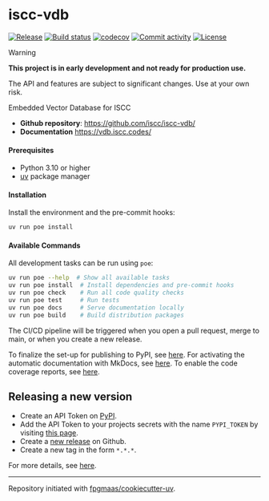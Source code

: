 # iscc-vdb

[![Release](https://img.shields.io/github/v/release/iscc/iscc-vdb)](https://img.shields.io/github/v/release/iscc/iscc-vdb)
[![Build status](https://img.shields.io/github/actions/workflow/status/iscc/iscc-vdb/main.yml?branch=main)](https://github.com/iscc/iscc-vdb/actions/workflows/main.yml?query=branch%3Amain)
[![codecov](https://codecov.io/gh/iscc/iscc-vdb/branch/main/graph/badge.svg)](https://codecov.io/gh/iscc/iscc-vdb)
[![Commit activity](https://img.shields.io/github/commit-activity/m/iscc/iscc-vdb)](https://img.shields.io/github/commit-activity/m/iscc/iscc-vdb)
[![License](https://img.shields.io/github/license/iscc/iscc-vdb)](https://img.shields.io/github/license/iscc/iscc-vdb)

> [!WARNING]
> **This project is in early development and not ready for production use.**
>
> The API and features are subject to significant changes. Use at your own risk.

Embedded Vector Database for ISCC

- **Github repository**: <https://github.com/iscc/iscc-vdb/>
- **Documentation** <https://vdb.iscc.codes/>

#### Prerequisites

- Python 3.10 or higher
- [uv](https://docs.astral.sh/uv/) package manager

#### Installation

Install the environment and the pre-commit hooks:

```bash
uv run poe install
```

#### Available Commands

All development tasks can be run using `poe`:

```bash
uv run poe --help  # Show all available tasks
uv run poe install  # Install dependencies and pre-commit hooks
uv run poe check    # Run all code quality checks
uv run poe test     # Run tests
uv run poe docs     # Serve documentation locally
uv run poe build    # Build distribution packages
```

The CI/CD pipeline will be triggered when you open a pull request, merge to main, or when you create a new
release.

To finalize the set-up for publishing to PyPI, see
[here](https://fpgmaas.github.io/cookiecutter-uv/features/publishing/#set-up-for-pypi). For activating the
automatic documentation with MkDocs, see
[here](https://fpgmaas.github.io/cookiecutter-uv/features/mkdocs/#enabling-the-documentation-on-github). To
enable the code coverage reports, see [here](https://fpgmaas.github.io/cookiecutter-uv/features/codecov/).

## Releasing a new version

- Create an API Token on [PyPI](https://pypi.org/).
- Add the API Token to your projects secrets with the name `PYPI_TOKEN` by visiting
    [this page](https://github.com/iscc/iscc-vdb/settings/secrets/actions/new).
- Create a [new release](https://github.com/iscc/iscc-vdb/releases/new) on Github.
- Create a new tag in the form `*.*.*`.

For more details, see [here](https://fpgmaas.github.io/cookiecutter-uv/features/cicd/#how-to-trigger-a-release).

______________________________________________________________________

Repository initiated with [fpgmaas/cookiecutter-uv](https://github.com/fpgmaas/cookiecutter-uv).
